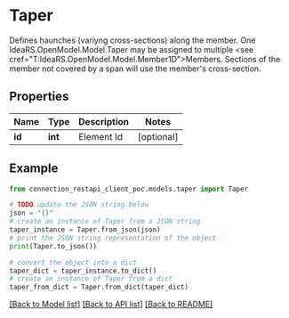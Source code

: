 # Taper

Defines haunches (variyng cross-sections) along the member.    One IdeaRS.OpenModel.Model.Taper may be assigned to multiple <see cref=\"T:IdeaRS.OpenModel.Model.Member1D\">Members</see>.  Sections of the member not covered by a span will use the member's cross-section.

## Properties

Name | Type | Description | Notes
------------ | ------------- | ------------- | -------------
**id** | **int** | Element Id | [optional] 

## Example

```python
from connection_restapi_client_poc.models.taper import Taper

# TODO update the JSON string below
json = "{}"
# create an instance of Taper from a JSON string
taper_instance = Taper.from_json(json)
# print the JSON string representation of the object
print(Taper.to_json())

# convert the object into a dict
taper_dict = taper_instance.to_dict()
# create an instance of Taper from a dict
taper_from_dict = Taper.from_dict(taper_dict)
```
[[Back to Model list]](../README.md#documentation-for-models) [[Back to API list]](../README.md#documentation-for-api-endpoints) [[Back to README]](../README.md)


